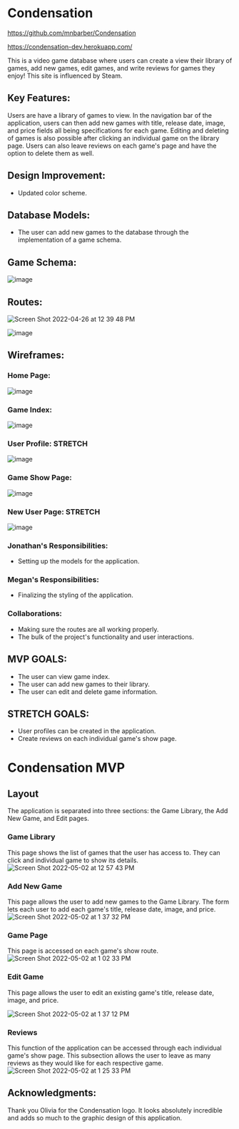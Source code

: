 # Condensation

https://github.com/mnbarber/Condensation

https://condensation-dev.herokuapp.com/

This is a video game database where users can create a view their library of games, add new games, edit games, and write reviews for games they enjoy! This site is influenced by Steam. 

## Key Features:
Users are have a library of games to view. In the navigation bar of the application, users can then add new games with title, release date, image, and price fields all being specifications for each game. Editing and deleting of games is also possible after clicking an individual game on the library page. Users can also leave reviews on each game's page and have the option to delete them as well.

## Design Improvement:
- Updated color scheme.

## Database Models:
- The user can add new games to the database through the implementation of a game schema.

## Game Schema:
![image](https://user-images.githubusercontent.com/34723980/165342963-e42ff616-488f-4391-b707-3da3c2e51e99.png)

## Routes:
![Screen Shot 2022-04-26 at 12 39 48 PM](https://user-images.githubusercontent.com/102046331/165360085-861b42bb-0c3d-4f3b-a40b-9d19c19024d1.png)

![image](https://user-images.githubusercontent.com/34723980/165326354-98f22a80-e027-4ac1-aa33-d56da724fdb0.png)

## Wireframes:

### Home Page:
![image](https://user-images.githubusercontent.com/34723980/165319240-85175766-6bb8-446a-8f7e-9c07adb5af9c.png)

### Game Index:
![image](https://user-images.githubusercontent.com/34723980/165320646-4f7b9eba-eef2-4e21-a0af-9d7eed00f940.png)

### User Profile: STRETCH
![image](https://user-images.githubusercontent.com/34723980/165321355-397d3401-c55e-4bce-b1f4-8a32d5eaa6d7.png)

### Game Show Page:
![image](https://user-images.githubusercontent.com/34723980/165328271-fa919dad-b846-4d3f-8562-2b5323c03b6e.png)

### New User Page: STRETCH
![image](https://user-images.githubusercontent.com/34723980/165327388-bb264a22-73a3-414e-a6bd-be8e64d8dece.png)

### Jonathan's Responsibilities:
- Setting up the models for the application.

### Megan's Responsibilities:
- Finalizing the styling of the application.

### Collaborations:
- Making sure the routes are all working properly.
- The bulk of the project's functionality and user interactions.

## MVP GOALS: 
- The user can view game index.
- The user can add new games to their library.
- The user can edit and delete game information.

## STRETCH GOALS: 
- User profiles can be created in the application.
- Create reviews on each individual game's show page.

# Condensation MVP

## Layout
The application is separated into three sections: the Game Library, the Add New Game, and Edit pages.

### Game Library
This page shows the list of games that the user has access to. They can click and individual game to show its details.
![Screen Shot 2022-05-02 at 12 57 43 PM](https://user-images.githubusercontent.com/102046331/166303659-55914817-1c9b-4855-b582-fe752681b6a3.png)

### Add New Game
This page allows the user to add new games to the Game Library. The form lets each user to add each game's title, release date, image, and price.
![Screen Shot 2022-05-02 at 1 37 32 PM](https://user-images.githubusercontent.com/102046331/166305513-f6c499da-558f-40f9-9226-18e06ea19fee.png)

### Game Page
This page is accessed on each game's show route.
![Screen Shot 2022-05-02 at 1 02 33 PM](https://user-images.githubusercontent.com/102046331/166303958-6856edce-74d9-4b26-8e18-657baeabb0a6.png)

### Edit Game
This page allows the user to edit an existing game's title, release date, image, and price.

![Screen Shot 2022-05-02 at 1 37 12 PM](https://user-images.githubusercontent.com/102046331/166305495-f0f903ae-b711-4b26-adc7-481e31cce8c3.png)

### Reviews
This function of the application can be accessed through each individual game's show page. This subsection allows the user to leave as many reviews as they would like for each respective game.
![Screen Shot 2022-05-02 at 1 25 33 PM](https://user-images.githubusercontent.com/102046331/166303858-ff13e810-f299-448e-8c5c-24936cd0aba5.png)

## Acknowledgments:
Thank you Olivia for the Condensation logo. It looks absolutely incredible and adds so much to the graphic design of this application.
